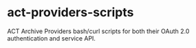 # act-providers-scripts
ACT Archive Providers bash/curl scripts for both their OAuth 2.0 authentication and service API.

